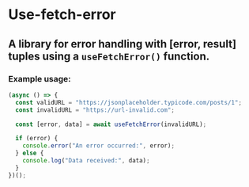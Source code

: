 # Use-fetch-error

## A library for error handling with [error, result] tuples using a `useFetchError()` function.

### Example usage:

```javascript
(async () => {
  const validURL = "https://jsonplaceholder.typicode.com/posts/1";
  const invalidURL = "https://url-invalid.com";

  const [error, data] = await useFetchError(invalidURL);

  if (error) {
    console.error("An error occurred:", error);
  } else {
    console.log("Data received:", data);
  }
})();
```
